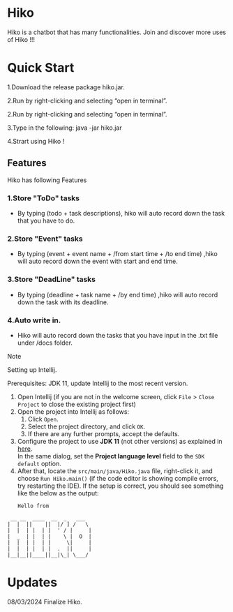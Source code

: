 # Hiko

Hiko is a chatbot that has many functionalities.
Join and discover more uses of Hiko !!!

# Quick Start

1.Download the release package hiko.jar.

2.Run by right-clicking and selecting “open in terminal”.

2.Run by right-clicking and selecting “open in terminal”. 

3.Type in the following: java -jar hiko.jar

4.Strart using Hiko !

## Features
Hiko has following Features

### 1.Store "ToDo" tasks
- By typing (todo + task descriptions), hiko will auto record down the task that you have to do.

### 2.Store "Event" tasks
- By typing (event + event name + /from start time + /to end time) ,hiko will auto record down the event with start and end time.

### 3.Store "DeadLine" tasks
- By typing (deadline + task name + /by end time) ,hiko will auto record down the task with its deadline.

### 4.Auto write in.
- Hiko will auto record down the tasks that you have input in the .txt file under /docs folder.


> [!NOTE]
> Setting up Intellij.

Prerequisites: JDK 11, update Intellij to the most recent version.

1. Open Intellij (if you are not in the welcome screen, click `File` > `Close Project` to close the existing project first)
1. Open the project into Intellij as follows:
   1. Click `Open`.
   1. Select the project directory, and click `OK`.
   1. If there are any further prompts, accept the defaults.
1. Configure the project to use **JDK 11** (not other versions) as explained in [here](https://www.jetbrains.com/help/idea/sdk.html#set-up-jdk).<br>
   In the same dialog, set the **Project language level** field to the `SDK default` option.
3. After that, locate the `src/main/java/Hiko.java` file, right-click it, and choose `Run Hiko.main()` (if the code editor is showing compile errors, try restarting the IDE). If the setup is correct, you should see something like the below as the output:
   ```
   Hello from 
```
 __ __  ____  __  _   ___  
|  |  ||    ||  |/ ] /   \
|  |  | |  | |  ' / |     |
|  _  | |  | |    \ |  O  |
|  |  | |  | |     \|     |
|  |  | |  | |  .  ||     |
|__|__||____||__|\_| \___/

   ```

# Updates


08/03/2024 Finalize Hiko.

